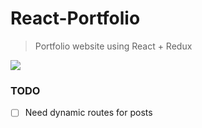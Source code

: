 # React-Portfolio

 > Portfolio website using React + Redux
 
 <img src="https://github.com/Cougargriff/React-Portfolio/blob/master/screenshot.png" href="griffinjohnson.xyz"> 
 
 ### TODO
 - [ ] Need dynamic routes for posts
